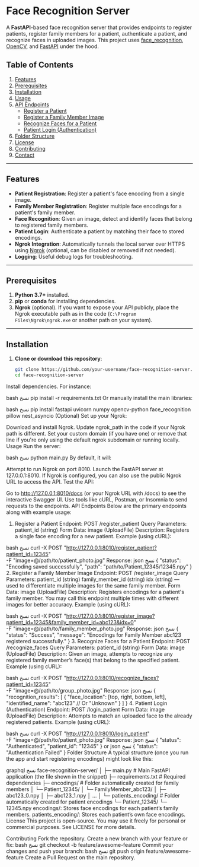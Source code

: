 # Face Recognition Server

A **FastAPI**-based face recognition server that provides endpoints to register patients, register family members for a patient, authenticate a patient, and recognize faces in uploaded images. This project uses [face_recognition](https://github.com/ageitgey/face_recognition), [OpenCV](https://opencv.org/), and [FastAPI](https://fastapi.tiangolo.com/) under the hood.

## Table of Contents

1. [Features](#features)
2. [Prerequisites](#prerequisites)
3. [Installation](#installation)
4. [Usage](#usage)
5. [API Endpoints](#api-endpoints)
   - [Register a Patient](#register-a-patient)
   - [Register a Family Member Image](#register-a-family-member-image)
   - [Recognize Faces for a Patient](#recognize-faces-for-a-patient)
   - [Patient Login (Authentication)](#patient-login-authentication)
6. [Folder Structure](#folder-structure)
7. [License](#license)
8. [Contributing](#contributing)
9. [Contact](#contact)

---

## Features

- **Patient Registration**: Register a patient's face encoding from a single image.
- **Family Member Registration**: Register multiple face encodings for a patient's family member.
- **Face Recognition**: Given an image, detect and identify faces that belong to registered family members.
- **Patient Login**: Authenticate a patient by matching their face to stored encodings.
- **Ngrok Integration**: Automatically tunnels the local server over HTTPS using [Ngrok](https://ngrok.com/) (optional, can be disabled or removed if not needed).
- **Logging**: Useful debug logs for troubleshooting.

---

## Prerequisites

1. **Python 3.7+** installed.
2. **pip** or **conda** for installing dependencies.
3. **Ngrok** (optional). If you want to expose your API publicly, place the Ngrok executable path as in the code (`C:\Program Files\Ngrok\ngrok.exe` or another path on your system).

---

## Installation

1. **Clone or download this repository**:
   ```bash
   git clone https://github.com/your-username/face-recognition-server.git
   cd face-recognition-server

Install dependencies. For instance:

bash
نسخ
pip install -r requirements.txt
Or manually install the main libraries:

bash
نسخ
pip install fastapi uvicorn numpy opencv-python face_recognition pillow nest_asyncio
(Optional) Set up your Ngrok:

Download and install Ngrok.
Update ngrok_path in the code if your Ngrok path is different.
Set your custom domain (if you have one) or remove that line if you're only using the default ngrok subdomain or running locally.
Usage
Run the server:

bash
نسخ
python main.py
By default, it will:

Attempt to run Ngrok on port 8010.
Launch the FastAPI server at 127.0.0.1:8010.
If Ngrok is configured, you can also use the public Ngrok URL to access the API.
Test the API:

Go to http://127.0.0.1:8010/docs (or your Ngrok URL with /docs) to see the interactive Swagger UI.
Use tools like cURL, Postman, or Insomnia to send requests to the endpoints.
API Endpoints
Below are the primary endpoints along with example usage:

1. Register a Patient
Endpoint: POST /register_patient
Query Parameters:
patient_id (string)
Form Data:
image (UploadFile)
Description: Registers a single face encoding for a new patient.
Example (using cURL):

bash
نسخ
curl -X POST "http://127.0.0.1:8010/register_patient?patient_id=12345" \
     -F "image=@/path/to/patient_photo.jpg"
Response:
json
نسخ
{
  "status": "Encoding saved successfully",
  "path": "path/to/Patient_12345/12345.npy"
}
2. Register a Family Member Image
Endpoint: POST /register_image
Query Parameters:
patient_id (string)
family_member_id (string)
idx (string) — used to differentiate multiple images for the same family member.
Form Data:
image (UploadFile)
Description: Registers encodings for a patient's family member. You may call this endpoint multiple times with different images for better accuracy.
Example (using cURL):

bash
نسخ
curl -X POST "http://127.0.0.1:8010/register_image?patient_id=12345&family_member_id=abc123&idx=0" \
     -F "image=@/path/to/family_member_photo.jpg"
Response:
json
نسخ
{
  "status": "Success",
  "message": "Encodings for Family Member abc123 registered successfully."
}
3. Recognize Faces for a Patient
Endpoint: POST /recognize_faces
Query Parameters:
patient_id (string)
Form Data:
image (UploadFile)
Description: Given an image, attempts to recognize any registered family member’s face(s) that belong to the specified patient.
Example (using cURL):

bash
نسخ
curl -X POST "http://127.0.0.1:8010/recognize_faces?patient_id=12345" \
     -F "image=@/path/to/group_photo.jpg"
Response:
json
نسخ
{
  "recognition_results": [
    {
      "face_location": [top, right, bottom, left],
      "identified_name": "abc123"   // Or "Unknown"
    }
  ]
}
4. Patient Login (Authentication)
Endpoint: POST /login_patient
Form Data:
image (UploadFile)
Description: Attempts to match an uploaded face to the already registered patients.
Example (using cURL):

bash
نسخ
curl -X POST "http://127.0.0.1:8010/login_patient" \
     -F "image=@/path/to/patient_photo.jpg"
Response:
json
نسخ
{
  "status": "Authenticated",
  "patient_id": "12345"
}
or
json
نسخ
{
  "status": "Authentication Failed"
}
Folder Structure
A typical structure (once you run the app and start registering encodings) might look like this:

graphql
نسخ
face-recognition-server/
│
├─ main.py              # Main FastAPI application (the file shown in the snippet)
├─ requirements.txt     # Required dependencies
├─ encodings/           # Folder automatically created for family members
│  └─ Patient_12345/
│     └─ FamilyMember_abc123/
│        ├─ abc123_0.npy
│        ├─ abc123_1.npy
│        ...
│
└─ patients_encoding/   # Folder automatically created for patient encodings
   └─ Patient_12345/
      └─ 12345.npy
encodings/: Stores face encodings for each patient’s family members.
patients_encoding/: Stores each patient’s own face encodings.
License
This project is open-source. You may use it freely for personal or commercial purposes.
See LICENSE for more details.

Contributing
Fork the repository.
Create a new branch with your feature or fix:
bash
نسخ
git checkout -b feature/awesome-feature
Commit your changes and push your branch:
bash
نسخ
git push origin feature/awesome-feature
Create a Pull Request on the main repository.
